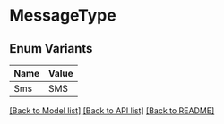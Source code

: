 # MessageType

## Enum Variants

| Name | Value |
|---- | -----|
| Sms | SMS |


[[Back to Model list]](../README.md#documentation-for-models) [[Back to API list]](../README.md#documentation-for-api-endpoints) [[Back to README]](../README.md)


